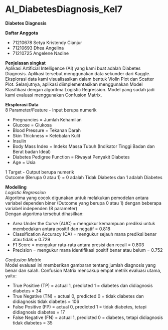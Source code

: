# AI_DiabetesDiagnosis_Kel7

**Diabetes Diagnosis**


**Daftar Anggota**
  - 71210678 Setya Kristendy Cianjur <br />
  - 71210693 Dhea Angelina <br />
  - 71210725 Angelene Nadine

**Penjelasan singkat**
<br /> Aplikasi Artificial Intelligence (AI) yang kami buat adalah Diabetes Diagnosis. Aplikasi tersebut menggunakan data sekunder dari Kaggle. Eksplorasi data kami visualisasikan dalam bentuk Violin Plot dan Scatter Plot. Selanjutnya, aplikasi diimplementasikan menggunakan Model Klasifikasi dengan algoritma Logistic Regression. Model yang sudah jadi kami evaluasi menggunakan Confusion Matrix. 

**Eksplorasi Data** <br />
8 Parameter/Feature - Input berupa numerik
  - Pregnancies = Jumlah Kehamilan
  - Glucose = Glukosa
  - Blood Pressure = Tekanan Darah
  - Skin Thickness = Ketebalan Kulit
  - Insulin
  - Body Mass Index = Indeks Massa Tubuh (Indikator Tinggi Badan dan Berat badan Ideal)
  - Diabetes Pedigree Function = Riwayat Penyakit Diabetes
  - Age = Usia

1 Target - Output berupa numerik <br />
  Outcome (Berupa 0 atau 1) = 0 adalah Tidak Diabetes dan 1 adalah Diabetes
  
**Modelling** <br />
*Logistic Regression* <br />
Algoritma yang cocok digunakan untuk melakukan pemodelan antara variabel dependen biner (Outcome yang berupa 0 atau 1) dengan beberapa variabel independen (8 parameter) <br />
Dengan algoritma tersebut dihasilkan: 
- Area Under the Curve (AUC) = mengukur kemampuan prediksi untuk membedakan antara positif dan negatif = 0.818 <br />
- Classification Accuracy (CA) = mengukur sejauh mana prediksi benar atau tidak = 0.729
- F1 Score = mengukur rata-rata antara presisi dan recall = 0.803
- Precision = mengukur mana identifikasi positif benar atau belum = 0.752

*Confusion Matrix* <br />
Model evaluasi ini memberikan gambaran tentang jumlah diagnosis yang benar dan salah. Confusion Matrix mencakup empat metrik evaluasi utama, yaitu:
- True Positive (TP) = actual 1, predicted 1 = diabetes dan didiagnosis diabetes = 34
- True Negative (TN) = actual 0, predicted 0 = tidak diabetes dan didiagnosis tidak diabetes = 106
- False Positive (FP) = actual 0, predicted 1 = tidak diabetes, tetapi didiagnosis diabetes = 17
- False Negative (FN) = actual 1, predicted 0 = diabetes, tetapi didiagnosis tidak diabetes = 35
